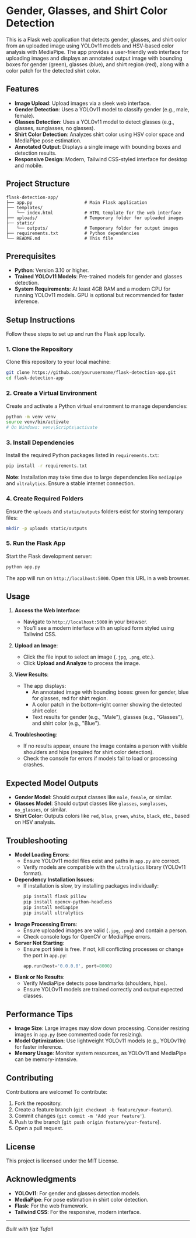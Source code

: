 # Gender, Glasses, and Shirt Color Detection

This is a Flask web application that detects gender, glasses, and shirt color from an uploaded image using YOLOv11 models and HSV-based color analysis with MediaPipe. The app provides a user-friendly web interface for uploading images and displays an annotated output image with bounding boxes for gender (green), glasses (blue), and shirt region (red), along with a color patch for the detected shirt color.

## Features
- **Image Upload**: Upload images via a sleek web interface.
- **Gender Detection**: Uses a YOLOv11 model to classify gender (e.g., male, female).
- **Glasses Detection**: Uses a YOLOv11 model to detect glasses (e.g., glasses, sunglasses, no glasses).
- **Shirt Color Detection**: Analyzes shirt color using HSV color space and MediaPipe pose estimation.
- **Annotated Output**: Displays a single image with bounding boxes and detection results.
- **Responsive Design**: Modern, Tailwind CSS-styled interface for desktop and mobile.

## Project Structure
```
flask-detection-app/
├── app.py                    # Main Flask application
├── templates/
│   └── index.html            # HTML template for the web interface
├── uploads/                  # Temporary folder for uploaded images
├── static/
│   └── outputs/              # Temporary folder for output images
├── requirements.txt          # Python dependencies
└── README.md                 # This file
```

## Prerequisites
- **Python**: Version 3.10 or higher.
- **Trained YOLOv11 Models**: Pre-trained models for gender and glasses detection.
- **System Requirements**: At least 4GB RAM and a modern CPU for running YOLOv11 models. GPU is optional but recommended for faster inference.

## Setup Instructions
Follow these steps to set up and run the Flask app locally.

### 1. Clone the Repository
Clone this repository to your local machine:
```bash
git clone https://github.com/yourusername/flask-detection-app.git
cd flask-detection-app
```

### 2. Create a Virtual Environment
Create and activate a Python virtual environment to manage dependencies:
```bash
python -m venv venv
source venv/bin/activate  
# On Windows: venv\Scripts\activate
```

### 3. Install Dependencies
Install the required Python packages listed in `requirements.txt`:
```bash
pip install -r requirements.txt
```

**Note**: Installation may take time due to large dependencies like `mediapipe` and `ultralytics`. Ensure a stable internet connection.

### 4. Create Required Folders
Ensure the `uploads` and `static/outputs` folders exist for storing temporary files:
```bash
mkdir -p uploads static/outputs
```

### 5. Run the Flask App
Start the Flask development server:
```bash
python app.py
```
The app will run on `http://localhost:5000`. Open this URL in a web browser.

## Usage
1. **Access the Web Interface**:
   - Navigate to `http://localhost:5000` in your browser.
   - You’ll see a modern interface with an upload form styled using Tailwind CSS.

2. **Upload an Image**:
   - Click the file input to select an image (`.jpg`, `.png`, etc.).
   - Click **Upload and Analyze** to process the image.

3. **View Results**:
   - The app displays:
     - An annotated image with bounding boxes: green for gender, blue for glasses, red for shirt region.
     - A color patch in the bottom-right corner showing the detected shirt color.
     - Text results for gender (e.g., "Male"), glasses (e.g., "Glasses"), and shirt color (e.g., "Blue").

4. **Troubleshooting**:
   - If no results appear, ensure the image contains a person with visible shoulders and hips (required for shirt color detection).
   - Check the console for errors if models fail to load or processing crashes.

## Expected Model Outputs
- **Gender Model**: Should output classes like `male`, `female`, or similar.
- **Glasses Model**: Should output classes like `glasses`, `sunglasses`, `no_glasses`, or similar.
- **Shirt Color**: Outputs colors like `red`, `blue`, `green`, `white`, `black`, etc., based on HSV analysis.

## Troubleshooting
- **Model Loading Errors**:
  - Ensure YOLOv11 model files exist and paths in `app.py` are correct.
  - Verify models are compatible with the `ultralytics` library (YOLOv11 format).
- **Dependency Installation Issues**:
  - If installation is slow, try installing packages individually:
    ```bash
    pip install flask pillow
    pip install opencv-python-headless
    pip install mediapipe
    pip install ultralytics
    ```
- **Image Processing Errors**:
  - Ensure uploaded images are valid (`.jpg`, `.png`) and contain a person.
  - Check console logs for OpenCV or MediaPipe errors.
- **Server Not Starting**:
  - Ensure port `5000` is free. If not, kill conflicting processes or change the port in `app.py`:
    ```python
    app.run(host='0.0.0.0', port=8000)
    ```
- **Blank or No Results**:
  - Verify MediaPipe detects pose landmarks (shoulders, hips).
  - Ensure YOLOv11 models are trained correctly and output expected classes.

## Performance Tips
- **Image Size**: Large images may slow down processing. Consider resizing images in `app.py` (see commented code for resizing).
- **Model Optimization**: Use lightweight YOLOv11 models (e.g., YOLOv11n) for faster inference.
- **Memory Usage**: Monitor system resources, as YOLOv11 and MediaPipe can be memory-intensive.

## Contributing
Contributions are welcome! To contribute:
1. Fork the repository.
2. Create a feature branch (`git checkout -b feature/your-feature`).
3. Commit changes (`git commit -m 'Add your feature'`).
4. Push to the branch (`git push origin feature/your-feature`).
5. Open a pull request.

## License
This project is licensed under the MIT License.

## Acknowledgments
- **YOLOv11**: For gender and glasses detection models.
- **MediaPipe**: For pose estimation in shirt color detection.
- **Flask**: For the web framework.
- **Tailwind CSS**: For the responsive, modern interface.

---
*Built with Ijaz Tufail*  

